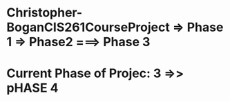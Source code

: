 # Christopher-BoganCIS261CourseProject => Phase 1 => Phase2 ===> Phase 3
# Current Phase of Projec: 3 =>> pHASE 4
